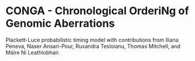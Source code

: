 # CONGA - Chronological OrderiNg of Genomic Aberrations

Plackett-Luce probabilistic timing model with contributions from Iliana Peneva, Naser Ansari-Pour, Ruxandra Tesloianu, Thomas Mitchell, and Máire Ní Leathlobhair.
